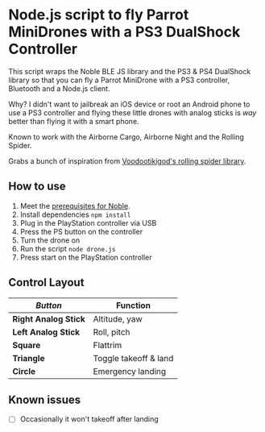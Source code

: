 # Node.js script to fly Parrot MiniDrones with a PS3 DualShock Controller
This script wraps the Noble BLE JS library and the PS3 & PS4 DualShock library so that you can fly a Parrot MiniDrone with a PS3 controller, Bluetooth and a Node.js client.

Why? I didn't want to jailbreak an iOS device or root an Android phone to use a PS3 controller and flying these little drones with analog sticks is _way_ better than flying it with a smart phone.

Known to work with the Airborne Cargo, Airborne Night and the Rolling Spider.

Grabs a bunch of inspiration from [Voodootikigod's rolling spider library](https://github.com/voodootikigod/node-rolling-spider).

## How to use

1. Meet the [prerequisites for Noble](https://github.com/sandeepmistry/noble#prerequisites).
1. Install dependencies `npm install`
1. Plug in the PlayStation controller via USB
1. Press the PS button on the controller
1. Turn the drone on
1. Run the script `node drone.js`
1. Press start on the PlayStation controller

## Control Layout
*Button* | Function
--- | ---
**Right Analog Stick** | Altitude, yaw
**Left Analog Stick** | Roll, pitch
**Square** | Flattrim
**Triangle** | Toggle takeoff & land
**Circle** | Emergency landing

## Known issues

- [ ] Occasionally it won't takeoff after landing